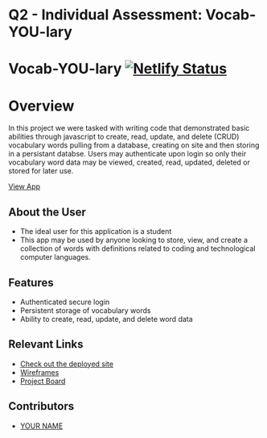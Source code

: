 # Q2 - Individual Assessment: Vocab-YOU-lary
# Vocab-YOU-lary [![Netlify Status](https://api.netlify.com/api/v1/badges/35a3ef97-90e0-4806-a2c3-03a599aba090/deploy-status)](https://app.netlify.com/sites/davidpoole-vocab-you-lary/deploys)

# Overview
In this project we were tasked with writing code that demonstrated basic abilities through javascript to create, read, update, and delete (CRUD) vocabulary words pulling from a database, creating on site and then storing in a persistant databse. Users may authenticate upon login so only their vocabulary word data may be viewed, created, read, updated, deleted or stored for later use.

[View App](https://davidpoole-vocab-you-lary.netlify.app)

## About the User
- The ideal user for this application is a student
- This app may be used by anyone looking to store, view, and create a collection of words with definitions related to coding and technological computer languages.

## Features
- Authenticated secure login
- Persistent storage of vocabulary words
- Ability to create, read, update, and delete word data

## Relevant Links
- [Check out the deployed site](#https://davidpoole-vocab-you-lary.netlify.app)
- [Wireframes](#https://www.figma.com/file/fVuOGX2frNFvwFI3BEoO7Q/VocabYOUlary?type=design&node-id=0-1&t=UkpK5SyljQQFoU74-0)
- [Project Board](#https://dbdiagram.io/d/647cdf33722eb774945e6d00)

## Contributors
- [YOUR NAME](https://github.com/DavidBPoole)
